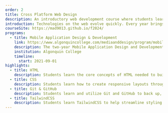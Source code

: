 ```yaml
---
order: 2
title: Cross Platform Web Design
description: An introductory web development course where students learn HTML and CSS fundamentals and best practices through a design lens.
introduction: Technologies on the web evolve quickly. Every year brings new devices and with them new capabilities. These devices present many challenges and opportunities to web developers. Students review fundamentals of web development using hypertext markup language (HTML), and cascading style sheets (CSS), with a focus on developing responsive and mobile websites. Multiple IDEs are introduced and used to complete hands-on projects.
courseSite: https://mad9013.github.io/f2024/
programs:
  - title: Mobile Application Design & Development
    link: https://www.algonquincollege.com/mediaanddesign/program/mobile-application-design-and-development/
    description: The two-year Mobile Application Design and Development Ontario College Diploma program prepares students to enter the expanding and evolving fields of mobile, web, and application development.
    institution: Algonquin College
    timeline:
      start: 2021-09-01
highlights:
  - title: HTML
    description: Students learn the core concepts of HTML needed to build well structured, accessible websites.
  - title: CSS
    description: Students learn how to create responsive layouts through modern CSS best practices.
  - title: Git & GitHub
    description: Students learn and utilize Git and GitHub to back up, share, and publish their code online.
  - title: TailwindCSS
    description: Students learn TailwindCSS to help streamline styling and create consistent theming.
---
```

